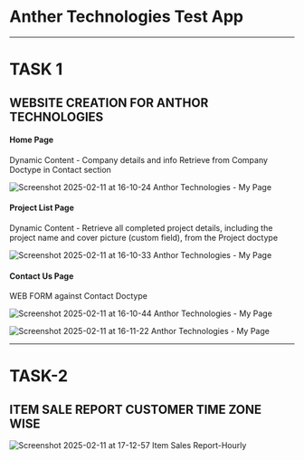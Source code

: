 # Anther Technologies Test App

-----------
# TASK 1

## WEBSITE CREATION FOR ANTHOR TECHNOLOGIES

#### Home Page
Dynamic Content - Company details and info Retrieve from Company Doctype in Contact section

![Screenshot 2025-02-11 at 16-10-24 Anthor Technologies - My Page](https://github.com/user-attachments/assets/d44b4b68-1627-4512-947b-514dac3b33d6)


#### Project List Page
Dynamic Content - Retrieve all completed project details, including the project name and cover picture (custom field), from the Project doctype


![Screenshot 2025-02-11 at 16-10-33 Anthor Technologies - My Page](https://github.com/user-attachments/assets/76819be0-78d8-4805-9d6d-f796e4fc6d6b)

#### Contact Us Page
WEB FORM against Contact Doctype



![Screenshot 2025-02-11 at 16-10-44 Anthor Technologies - My Page](https://github.com/user-attachments/assets/345aa82a-d80a-47c3-9437-35197bb78775)


![Screenshot 2025-02-11 at 16-11-22 Anthor Technologies - My Page](https://github.com/user-attachments/assets/ad4a1280-ba0a-4f81-be18-4d9828f4043d)


-------------
# TASK-2

## ITEM SALE REPORT CUSTOMER TIME ZONE WISE

![Screenshot 2025-02-11 at 17-12-57 Item Sales Report-Hourly](https://github.com/user-attachments/assets/d878d995-d52a-4042-9edc-19e468b0961d)
